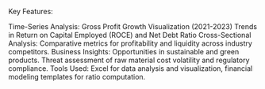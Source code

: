 Key Features:

Time-Series Analysis:
Gross Profit Growth Visualization (2021-2023)
Trends in Return on Capital Employed (ROCE) and Net Debt Ratio
Cross-Sectional Analysis:
Comparative metrics for profitability and liquidity across industry competitors.
Business Insights:
Opportunities in sustainable and green products.
Threat assessment of raw material cost volatility and regulatory compliance.
Tools Used: Excel for data analysis and visualization, financial modeling templates for ratio computation.
